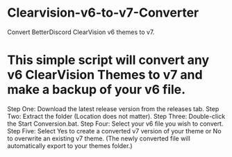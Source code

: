 # Clearvision-v6-to-v7-Converter
Convert BetterDiscord ClearVision v6 themes to v7.  
# This simple script will convert any v6 ClearVision Themes to v7 and make a backup of your v6 file.

Step One: Download the latest release version from the releases tab.
Step Two: Extract the folder (Location does not matter).
Step Three: Double-click the Start Conversion.bat.
Step Four: Select your v6 file you wish to convert.
Step Five: Select Yes to create a converted v7 version of your theme or No to overwrite an existing v7 theme.
(The newly converted file will automatically export to your themes folder.)
